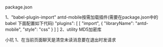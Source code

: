 package.json


1、"babel-plugin-import"  antd-mobile按需加载插件(需要在package.json中的babel 下面配置如下代码)
"plugins": [
  [
    "import",
    {
      "libraryName": "antd-mobile",
      "style": "css"
    }
  ]
]
2、utility MD5加密库



小坑
1、在当前页面聊天是清空未读消息要在退出时发请求